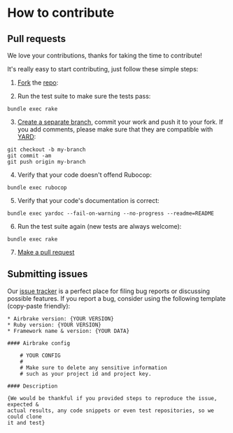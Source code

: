 How to contribute
=================

Pull requests
-------------

We love your contributions, thanks for taking the time to contribute!

It's really easy to start contributing, just follow these simple steps:

1. [Fork][fork-article] the [repo][airbrake-ruby]:

2. Run the test suite to make sure the tests pass:

  ```shell
  bundle exec rake
  ```

3. [Create a separate branch][branch], commit your work and push it to your
   fork. If you add comments, please make sure that they are compatible with
   [YARD][yard]:

  ```
  git checkout -b my-branch
  git commit -am
  git push origin my-branch
  ```

4. Verify that your code doesn't offend Rubocop:

  ```
  bundle exec rubocop
  ```

5. Verify that your code's documentation is correct:

  ```
  bundle exec yardoc --fail-on-warning --no-progress --readme=README
  ```

6. Run the test suite again (new tests are always welcome):

  ```
  bundle exec rake
  ```

7. [Make a pull request][pr]

Submitting issues
-----------------

Our [issue tracker][issues] is a perfect place for filing bug reports or
discussing possible features. If you report a bug, consider using the following
template (copy-paste friendly):

```
* Airbrake version: {YOUR VERSION}
* Ruby version: {YOUR VERSION}
* Framework name & version: {YOUR DATA}

#### Airbrake config

    # YOUR CONFIG
    #
    # Make sure to delete any sensitive information
    # such as your project id and project key.

#### Description

{We would be thankful if you provided steps to reproduce the issue, expected &
actual results, any code snippets or even test repositories, so we could clone
it and test}
```

[airbrake-ruby]: https://github.com/airbrake/airbrake-ruby
[fork-article]: https://help.github.com/articles/fork-a-repo
[branch]: https://help.github.com/articles/creating-and-deleting-branches-within-your-repository/
[pr]: https://help.github.com/articles/using-pull-requests
[issues]: https://github.com/airbrake/airbrake-ruby/issues
[yard]: http://yardoc.org/
